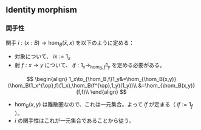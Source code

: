 $\DeclareMathOperator{\op}{op}$
## Identity morphism
### 関手性
関手 $i:(x:B)\to \hom_B(\bar x,x)$ を以下のように定める：
- 対象について、 $ix:=1_x$
- 射 $f:x\to y$ について、 $if:1_x\to_{\hom_B,f}1_y$ を定める必要がある。

$$
\begin{align}
1_x\to_{\hom_B,f}1_y&=\hom_{\hom_B(x,y)}(\hom_B(1_x^{\op},f)(1_x),\hom_B(f^{\op},1_y)(1_y))\\
&=\hom_{\hom_B(x,y)}(f,f)\\
\end{align}
$$

- $\hom_B(x,y)$ は離散圏なので、これは一元集合。よって $if$ が定まる（ $if:=1_f$ ）。
- $i$ の関手性はこれが一元集合であることから従う。
